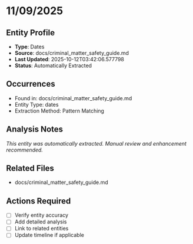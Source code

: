 # 11/09/2025

## Entity Profile
- **Type**: Dates
- **Source**: docs/criminal_matter_safety_guide.md
- **Last Updated**: 2025-10-12T03:42:06.577798
- **Status**: Automatically Extracted

## Occurrences
- Found in: docs/criminal_matter_safety_guide.md
- Entity Type: dates
- Extraction Method: Pattern Matching

## Analysis Notes
*This entity was automatically extracted. Manual review and enhancement recommended.*

## Related Files
- docs/criminal_matter_safety_guide.md

## Actions Required
- [ ] Verify entity accuracy
- [ ] Add detailed analysis
- [ ] Link to related entities
- [ ] Update timeline if applicable
